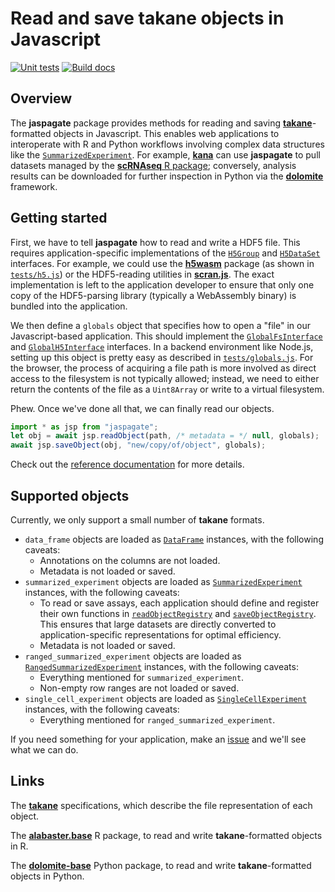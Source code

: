 # Read and save takane objects in Javascript

[![Unit tests](https://github.com/ArtifactDB/jaspagate/actions/workflows/run-tests.yaml/badge.svg)](https://github.com/ArtifactDB/jaspagate/actions/workflows/run-tests.yaml)
[![Build docs](https://github.com/ArtifactDB/jaspagate/actions/workflows/build-docs.yaml/badge.svg)](https://github.com/ArtifactDB/jaspagate/actions/workflows/build-docs.yaml)

## Overview

The **jaspagate** package provides methods for reading and saving [**takane**](https://github.com/ArtifactDB/takane)-formatted objects in Javascript.
This enables web applications to interoperate with R and Python workflows involving complex data structures like the [`SummarizedExperiment`](https://bioconductor.org/packages/SummarizedExperiment).
For example, [**kana**](https://github.com/kanaverse/kana) can use **jaspagate** to pull datasets managed by the [**scRNAseq** R package](https://github.com/LTLA/scRNAseq);
conversely, analysis results can be downloaded for further inspection in Python via the [**dolomite**](https://github.com/ArtifactDB/dolomite-base) framework.

## Getting started

First, we have to tell **jaspagate** how to read and write a HDF5 file.
This requires application-specific implementations of the [`H5Group`](https://artifactdb.github.io/jaspagate/H5Group.html) and [`H5DataSet`](https://artifactdb.github.io/jaspagate/H5DataSet.html) interfaces.
For example, we could use the [**h5wasm**](https://github.com/usnistgov/h5wasm) package (as shown in [`tests/h5.js`](tests/h5.js)) or the HDF5-reading utilities in [**scran.js**](https://github.com/kana/scran.js).
The exact implementation is left to the application developer to ensure that only one copy of the HDF5-parsing library (typically a WebAssembly binary) is bundled into the application.

We then define a `globals` object that specifies how to open a "file" in our Javascript-based application.
This should implement the [`GlobalFsInterface`](https://artifactdb.github.io/jaspagate/GlobalFsInterface.html) and [`GlobalH5Interface`](https://artifactdb.github.io/jaspagate/GlobalH5Interface.html) interfaces. 
In a backend environment like Node.js, setting up this object is pretty easy as described in [`tests/globals.js`](tests/globals.js).
For the browser, the process of acquiring a file path is more involved as direct access to the filesystem is not typically allowed;
instead, we need to either return the contents of the file as a `Uint8Array` or write to a virtual filesystem.

Phew.
Once we've done all that, we can finally read our objects.

```js
import * as jsp from "jaspagate";
let obj = await jsp.readObject(path, /* metadata = */ null, globals);
await jsp.saveObject(obj, "new/copy/of/object", globals);
```

Check out the [reference documentation](https://artifactdb.github.io/jaspagate) for more details.

## Supported objects

Currently, we only support a small number of **takane** formats.

- `data_frame` objects are loaded as [`DataFrame`](https://ltla.github.io/bioconductor.js/DataFrame.html) instances, with the following caveats:
  - Annotations on the columns are not loaded.
  - Metadata is not loaded or saved.
- `summarized_experiment` objects are loaded as [`SummarizedExperiment`](https://ltla.github.io/bioconductor.js/SummarizedExperiment.html) instances, with the following caveats:
  - To read or save assays, each application should define and register their own functions
    in [`readObjectRegistry`](https://artifactdb.github.io/jaspagate/readObjectRegistry) and [`saveObjectRegistry`](https://artifactdb.github.io/jaspagate/saveObjectRegistry).
    This ensures that large datasets are directly converted to application-specific representations for optimal efficiency.
  - Metadata is not loaded or saved.
- `ranged_summarized_experiment` objects are loaded as [`RangedSummarizedExperiment`](https://ltla.github.io/bioconductor.js/RangedSummarizedExperiment.html) instances, with the following caveats:
  - Everything mentioned for `summarized_experiment`.
  - Non-empty row ranges are not loaded or saved.
- `single_cell_experiment` objects are loaded as [`SingleCellExperiment`](https://ltla.github.io/bioconductor.js/SingleCellExperiment.html) instances, with the following caveats:
  - Everything mentioned for `ranged_summarized_experiment`.

If you need something for your application, make an [issue](https://github.com/jaspagate/issues) and we'll see what we can do.

## Links

The [**takane**](https://github.com/ArtifactDB/takane) specifications, which describe the file representation of each object.

The [**alabaster.base**](https://github.com/ArtifactDB/alabaster.base) R package, to read and write **takane**-formatted objects in R.

The [**dolomite-base**](https://github.com/ArtifactDB/dolomite-base) Python package, to read and write **takane**-formatted objects in Python.
